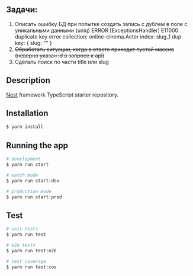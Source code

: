 ## Задачи:

1) Описать ошибку БД при попытке создать запись с дублем в поле с уникальными данными (uniq)
ERROR [ExceptionsHandler] E11000 duplicate key error collection: online-cinema.Actor index: slug_1 dup key: { slug: "" }
2) ~~Обработать ситуации, когда в ответе приходит пустой массив (неверно указан id  в запросе к api)~~
3) Сделать поиск по части title или slug

## Description

[Nest](https://github.com/nestjs/nest) framework TypeScript starter repository.

## Installation

```bash
$ yarn install
```

## Running the app

```bash
# development
$ yarn run start

# watch mode
$ yarn run start:dev

# production mode
$ yarn run start:prod
```

## Test

```bash
# unit tests
$ yarn run test

# e2e tests
$ yarn run test:e2e

# test coverage
$ yarn run test:cov
```
